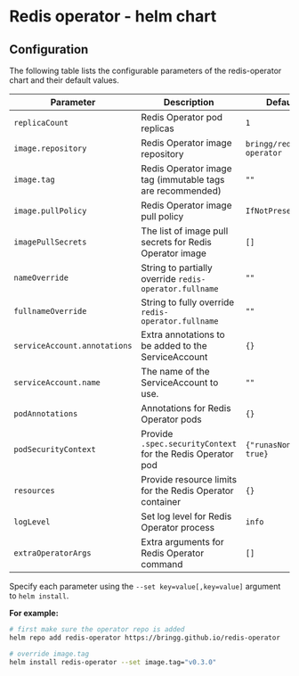 # Redis operator - helm chart

## Configuration

The following table lists the configurable parameters of the redis-operator chart and their default values.

| Parameter                    | Description                                                | Default                  |
| ---------------------------- | ---------------------------------------------------------- | -------------------------|
| `replicaCount`               | Redis Operator pod replicas                                | `1`                      |
| `image.repository`           | Redis Operator image repository                            | `bringg/redis-operator`  |
| `image.tag`                  | Redis Operator image tag (immutable tags are recommended)  | `""`                     |
| `image.pullPolicy`           | Redis Operator image pull policy                           | `IfNotPresent`           |
| `imagePullSecrets`           | The list of image pull secrets for Redis Operator image    | `[]`                     |
| `nameOverride`               | String to partially override `redis-operator.fullname`     | `""`                     |
| `fullnameOverride`           | String to fully override `redis-operator.fullname`         | `""`                     |
| `serviceAccount.annotations` | Extra annotations to be added to the ServiceAccount        | `{}`                     |
| `serviceAccount.name`        | The name of the ServiceAccount to use.                     | `""`                     |
| `podAnnotations`             | Annotations for Redis Operator pods                        | `{}`                     |
| `podSecurityContext`         | Provide `.spec.securityContext` for the Redis Operator pod | `{"runasNonRoot": true}` |
| `resources`                  | Provide resource limits for the Redis Operator container   | `{}`                     |
| `logLevel`                   | Set log level for Redis Operator process                   | `info`                   |
| `extraOperatorArgs`          | Extra arguments for Redis Operator command                 | `[]`                     |

Specify each parameter using the `--set key=value[,key=value]` argument to `helm install`.

**For example:**

```bash
# first make sure the operator repo is added
helm repo add redis-operator https://bringg.github.io/redis-operator

# override image.tag
helm install redis-operator --set image.tag="v0.3.0"
```
